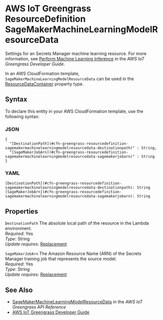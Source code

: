 # AWS IoT Greengrass ResourceDefinition SageMakerMachineLearningModelResourceData<a name="aws-properties-greengrass-resourcedefinition-sagemakermachinelearningmodelresourcedata"></a>

<a name="aws-properties-greengrass-resourcedefinition-sagemakermachinelearningmodelresourcedata-description"></a>Settings for an Secrets Manager machine learning resource\. For more information, see [Perform Machine Learning Inference](https://docs.aws.amazon.com/greengrass/latest/developerguide/ml-inference.html) in the *AWS IoT Greengrass Developer Guide*\.

<a name="aws-properties-greengrass-resourcedefinition-sagemakermachinelearningmodelresourcedata-inheritance"></a> In an AWS CloudFormation template, `SageMakerMachineLearningModelResourceData` can be used in the [ResourceDataContainer](aws-properties-greengrass-resourcedefinition-resourcedatacontainer.md) property type\.

## Syntax<a name="aws-properties-greengrass-resourcedefinition-sagemakermachinelearningmodelresourcedata-syntax"></a>

To declare this entity in your AWS CloudFormation template, use the following syntax:

### JSON<a name="aws-properties-greengrass-resourcedefinition-sagemakermachinelearningmodelresourcedata-syntax.json"></a>

```
{
  "[DestinationPath](#cfn-greengrass-resourcedefinition-sagemakermachinelearningmodelresourcedata-destinationpath)" : String,
  "[SageMakerJobArn](#cfn-greengrass-resourcedefinition-sagemakermachinelearningmodelresourcedata-sagemakerjobarn)" : String
}
```

### YAML<a name="aws-properties-greengrass-resourcedefinition-sagemakermachinelearningmodelresourcedata-syntax.yaml"></a>

```
[DestinationPath](#cfn-greengrass-resourcedefinition-sagemakermachinelearningmodelresourcedata-destinationpath): String
[SageMakerJobArn](#cfn-greengrass-resourcedefinition-sagemakermachinelearningmodelresourcedata-sagemakerjobarn): String
```

## Properties<a name="aws-properties-greengrass-resourcedefinition-sagemakermachinelearningmodelresourcedata-properties"></a>

`DestinationPath`  <a name="cfn-greengrass-resourcedefinition-sagemakermachinelearningmodelresourcedata-destinationpath"></a>
The absolute local path of the resource in the Lambda environment\.  
 *Required*: Yes  
 *Type*: String  
 *Update requires*: [Replacement](using-cfn-updating-stacks-update-behaviors.md#update-replacement) 

`SageMakerJobArn`  <a name="cfn-greengrass-resourcedefinition-sagemakermachinelearningmodelresourcedata-sagemakerjobarn"></a>
The Amazon Resource Name \(ARN\) of the Secrets Manager training job that represents the source model\.  
 *Required*: Yes  
 *Type*: String  
 *Update requires*: [Replacement](using-cfn-updating-stacks-update-behaviors.md#update-replacement) 

## See Also<a name="aws-properties-greengrass-resourcedefinition-sagemakermachinelearningmodelresourcedata-seealso"></a>
+ [SageMakerMachineLearningModelResourceData](https://docs.aws.amazon.com/greengrass/latest/apireference/definitions-sagemakermachinelearningmodelresourcedata.html) in the *AWS IoT Greengrass API Reference*
+ [AWS IoT Greengrass Developer Guide](https://docs.aws.amazon.com/greengrass/latest/developerguide/)